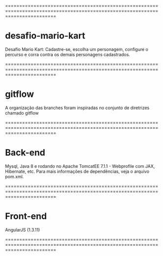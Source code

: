 ==============================================================================================================================
# desafio-mario-kart

Desafio Mario Kart: Cadastre-se, escolha um personagem, configure o percurso e corra contra os demais personagens cadastrados.

==============================================================================================================================
# gitflow

A organização das branches foram inspiradas no conjunto de diretrizes chamado gitflow

==============================================================================================================================
# Back-end

Mysql, Java 8 e rodando no Apache TomcatEE 7.1.1 - Webprofile com JAX, Hibernate, etc. Para mais informações de dependências, veja o arquivo pom.xml.

==============================================================================================================================
# Front-end

AngularJS (1.3.11)

==============================================================================================================================
